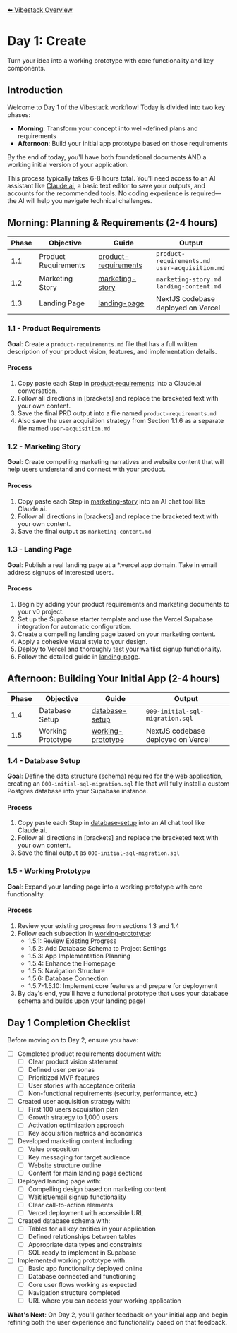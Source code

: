 [⬅️ Vibestack Overview](../README.md)

# Day 1: Create

Turn your idea into a working prototype with core functionality and key components.

## Introduction
Welcome to Day 1 of the Vibestack workflow! Today is divided into two key phases:
- **Morning**: Transform your concept into well-defined plans and requirements
- **Afternoon**: Build your initial app prototype based on those requirements

By the end of today, you'll have both foundational documents AND a working initial version of your application.

This process typically takes 6-8 hours total. You'll need access to an AI assistant like [Claude.ai](https://claude.ai), a basic text editor to save your outputs, and accounts for the recommended tools. No coding experience is required—the AI will help you navigate technical challenges.

## Morning: Planning & Requirements (2-4 hours)

| Phase | Objective | Guide | Output |
|-----|----|-------------|-----------------|
| 1.1 | Product Requirements | [product-requirements](1.1-product-requirements.md) | `product-requirements.md`<br>`user-acquisition.md` |
| 1.2 | Marketing Story | [marketing-story](1.2-marketing-story.md) | `marketing-story.md`<br>`landing-content.md` |
| 1.3 | Landing Page | [landing-page](1.3-landing-page.md) | NextJS codebase deployed on Vercel |

### 1.1 - Product Requirements

**Goal**: Create a `product-requirements.md` file that has a full written description of your product vision, features, and implementation details.

#### Process
1. Copy paste each Step in [product-requirements](1.1-product-requirements.md) into a Claude.ai conversation.
2. Follow all directions in [brackets] and replace the bracketed text with your own content.
3. Save the final PRD output into a file named `product-requirements.md`
4. Also save the user acquisition strategy from Section 1.1.6 as a separate file named `user-acquisition.md`

### 1.2 - Marketing Story

**Goal**: Create compelling marketing narratives and website content that will help users understand and connect with your product.

#### Process
1. Copy paste each Step in [marketing-story](1.2-marketing-story.md) into an AI chat tool like Claude.ai.
2. Follow all directions in [brackets] and replace the bracketed text with your own content.
3. Save the final output as `marketing-content.md`

### 1.3 - Landing Page

**Goal**: Publish a real landing page at a *.vercel.app domain. Take in email address signups of interested users.

#### Process
1. Begin by adding your product requirements and marketing documents to your v0 project.
2. Set up the Supabase starter template and use the Vercel Supabase integration for automatic configuration.
3. Create a compelling landing page based on your marketing content.
4. Apply a cohesive visual style to your design.
5. Deploy to Vercel and thoroughly test your waitlist signup functionality.
6. Follow the detailed guide in [landing-page](1.3-landing-page.md).

## Afternoon: Building Your Initial App (2-4 hours)

| Phase | Objective | Guide | Output |
|-----|----|-------------|-----------------|
| 1.4 | Database Setup | [database-setup](1.4-database-setup.md) | `000-initial-sql-migration.sql` |
| 1.5 | Working Prototype | [working-prototype](1.5-working-prototype.md) | NextJS codebase deployed on Vercel |

### 1.4 - Database Setup

**Goal**: Define the data structure (schema) required for the web application, creating an `000-initial-sql-migration.sql` file that will fully install a custom Postgres database into your Supabase instance.

#### Process
1. Copy paste each Step in [database-setup](1.4-database-setup.md) into an AI chat tool like Claude.ai.
2. Follow all directions in [brackets] and replace the bracketed text with your own content.
3. Save the final output as `000-initial-sql-migration.sql`

### 1.5 - Working Prototype

**Goal**: Expand your landing page into a working prototype with core functionality.

#### Process
1. Review your existing progress from sections 1.3 and 1.4
2. Follow each subsection in [working-prototype](1.5-working-prototype.md):
   - 1.5.1: Review Existing Progress
   - 1.5.2: Add Database Schema to Project Settings
   - 1.5.3: App Implementation Planning
   - 1.5.4: Enhance the Homepage
   - 1.5.5: Navigation Structure
   - 1.5.6: Database Connection
   - 1.5.7-1.5.10: Implement core features and prepare for deployment
3. By day's end, you'll have a functional prototype that uses your database schema and builds upon your landing page!

## Day 1 Completion Checklist

Before moving on to Day 2, ensure you have:

- [ ] Completed product requirements document with:
  - [ ] Clear product vision statement
  - [ ] Defined user personas
  - [ ] Prioritized MVP features
  - [ ] User stories with acceptance criteria
  - [ ] Non-functional requirements (security, performance, etc.)

- [ ] Created user acquisition strategy with:
  - [ ] First 100 users acquisition plan
  - [ ] Growth strategy to 1,000 users
  - [ ] Activation optimization approach
  - [ ] Key acquisition metrics and economics

- [ ] Developed marketing content including:
  - [ ] Value proposition
  - [ ] Key messaging for target audience
  - [ ] Website structure outline
  - [ ] Content for main landing page sections

- [ ] Deployed landing page with:
  - [ ] Compelling design based on marketing content
  - [ ] Waitlist/email signup functionality
  - [ ] Clear call-to-action elements
  - [ ] Vercel deployment with accessible URL

- [ ] Created database schema with:
  - [ ] Tables for all key entities in your application
  - [ ] Defined relationships between tables
  - [ ] Appropriate data types and constraints
  - [ ] SQL ready to implement in Supabase

- [ ] Implemented working prototype with:
  - [ ] Basic app functionality deployed online
  - [ ] Database connected and functioning
  - [ ] Core user flows working as expected
  - [ ] Navigation structure completed
  - [ ] URL where you can access your working application

**What's Next**: On Day 2, you'll gather feedback on your initial app and begin refining both the user experience and functionality based on that feedback.